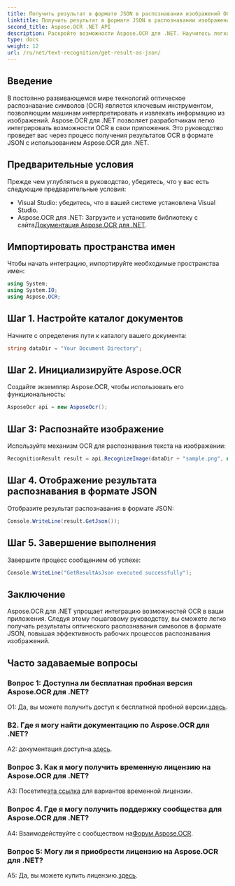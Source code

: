 ```yaml
---
title: Получить результат в формате JSON в распознавании изображений OCR
linktitle: Получить результат в формате JSON в распознавании изображений OCR
second_title: Aspose.OCR .NET API
description: Раскройте возможности Aspose.OCR для .NET. Научитесь легко получать результаты оптического распознавания символов в формате JSON. Улучшите распознавание изображений с помощью этого пошагового руководства.
type: docs
weight: 12
url: /ru/net/text-recognition/get-result-as-json/
---
```

## Введение

В постоянно развивающемся мире технологий оптическое распознавание символов (OCR) является ключевым инструментом, позволяющим машинам интерпретировать и извлекать информацию из изображений. Aspose.OCR для .NET позволяет разработчикам легко интегрировать возможности OCR в свои приложения. Это руководство проведет вас через процесс получения результатов OCR в формате JSON с использованием Aspose.OCR для .NET.

## Предварительные условия

Прежде чем углубляться в руководство, убедитесь, что у вас есть следующие предварительные условия:

- Visual Studio: убедитесь, что в вашей системе установлена Visual Studio.
-  Aspose.OCR для .NET: Загрузите и установите библиотеку с сайта[Документация Aspose.OCR для .NET](https://reference.aspose.com/ocr/net/).

## Импортировать пространства имен

Чтобы начать интеграцию, импортируйте необходимые пространства имен:

```csharp
using System;
using System.IO;
using Aspose.OCR;
```

## Шаг 1. Настройте каталог документов

Начните с определения пути к каталогу вашего документа:

```csharp
string dataDir = "Your Document Directory";
```

## Шаг 2. Инициализируйте Aspose.OCR

Создайте экземпляр Aspose.OCR, чтобы использовать его функциональность:

```csharp
AsposeOcr api = new AsposeOcr();
```

## Шаг 3: Распознайте изображение

Используйте механизм OCR для распознавания текста на изображении:

```csharp
RecognitionResult result = api.RecognizeImage(dataDir + "sample.png", new RecognitionSettings { });
```

## Шаг 4. Отображение результата распознавания в формате JSON

Отобразите результат распознавания в формате JSON:

```csharp
Console.WriteLine(result.GetJson());
```

## Шаг 5. Завершение выполнения

Завершите процесс сообщением об успехе:

```csharp
Console.WriteLine("GetResultAsJson executed successfully");
```

## Заключение

Aspose.OCR для .NET упрощает интеграцию возможностей OCR в ваши приложения. Следуя этому пошаговому руководству, вы сможете легко получать результаты оптического распознавания символов в формате JSON, повышая эффективность рабочих процессов распознавания изображений.

## Часто задаваемые вопросы

### Вопрос 1: Доступна ли бесплатная пробная версия Aspose.OCR для .NET?

 О1: Да, вы можете получить доступ к бесплатной пробной версии.[здесь](https://releases.aspose.com/).

### В2. Где я могу найти документацию по Aspose.OCR для .NET?

 A2: документация доступна.[здесь](https://reference.aspose.com/ocr/net/).

### Вопрос 3. Как я могу получить временную лицензию на Aspose.OCR для .NET?

 А3: Посетите[эта ссылка](https://purchase.aspose.com/temporary-license/) для вариантов временной лицензии.

### Вопрос 4. Где я могу получить поддержку сообщества для Aspose.OCR для .NET?

 A4: Взаимодействуйте с сообществом на[Форум Aspose.OCR](https://forum.aspose.com/c/ocr/16).

### Вопрос 5: Могу ли я приобрести лицензию на Aspose.OCR для .NET?

 A5: Да, вы можете купить лицензию.[здесь](https://purchase.aspose.com/buy).